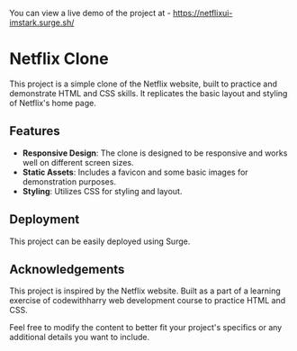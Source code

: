 You can view a live demo of the project at - https://netflixui-imstark.surge.sh/

# Netflix Clone

This project is a simple clone of the Netflix website, built to practice and demonstrate HTML and CSS skills. It replicates the basic layout and styling of Netflix's home page.

## Features

- **Responsive Design**: The clone is designed to be responsive and works well on different screen sizes.
- **Static Assets**: Includes a favicon and some basic images for demonstration purposes.
- **Styling**: Utilizes CSS for styling and layout.

## Deployment

This project can be easily deployed using Surge.

## Acknowledgements

This project is inspired by the Netflix website.
Built as a part of a learning exercise of codewithharry web development course to practice HTML and CSS.



Feel free to modify the content to better fit your project's specifics or any additional details you want to include.
